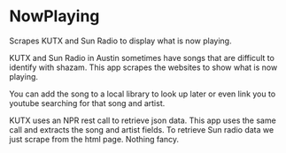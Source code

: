 # NowPlaying
Scrapes KUTX and Sun Radio to display what is now playing.

KUTX and Sun Radio in Austin sometimes have songs that are difficult to identify with shazam. This app scrapes the websites to show what is now playing.

You can add the song to a local library to look up later or even link you to youtube searching for that song and artist.

KUTX uses an NPR rest call to retrieve json data. This app uses the same call and extracts the song and artist fields. 
To retrieve Sun radio data we just scrape from the html page. Nothing fancy. 

